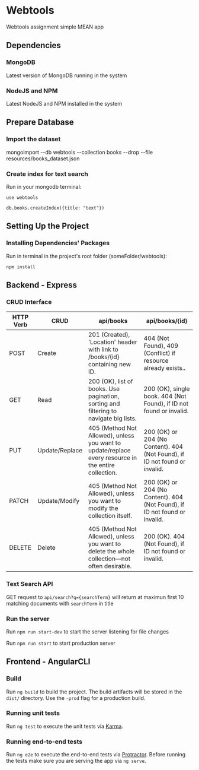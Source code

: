 # Webtools
Webtools assignment simple MEAN app

## Dependencies

### MongoDB

Latest version of MongoDB running in the system

### NodeJS and NPM

Latest NodeJS and NPM installed in the system

## Prepare Database

### Import the dataset

mongoimport --db webtools --collection books --drop --file resources/books_dataset.json

### Create index for text search 

Run in your mongodb terminal:

`use webtools`

`db.books.createIndex({title: "text"})`

## Setting Up the Project

### Installing Dependencies' Packages

Run in terminal in the project's root folder (someFolder/webtools):

`npm install`

## Backend - Express

### CRUD Interface
|HTTP Verb|CRUD|api/books|api/books/{id}|
|---------|----|---------|--------------|
|POST|Create|201 (Created), 'Location' header with link to /books/{id} containing new ID.|404 (Not Found), 409 (Conflict) if resource already exists..|
|GET|Read|200 (OK), list of books. Use pagination, sorting and filtering to navigate big lists.|200 (OK), single book. 404 (Not Found), if ID not found or invalid.|
|PUT|Update/Replace|405 (Method Not Allowed), unless you want to update/replace every resource in the entire collection.|200 (OK) or 204 (No Content). 404 (Not Found), if ID not found or invalid.|
|PATCH|Update/Modify|405 (Method Not Allowed), unless you want to modify the collection itself.|200 (OK) or 204 (No Content). 404 (Not Found), if ID not found or invalid.|
|DELETE|Delete|405 (Method Not Allowed), unless you want to delete the whole collection—not often desirable.|200 (OK). 404 (Not Found), if ID not found or invalid.|


### Text Search API

GET request to `api/search?q={searchTerm}` will return at maximun first 10 matching documents with `searchTerm` in title 


### Run the server

Run `npm run start-dev` to start the server listening for file changes

Run `npm run start` to start production server

## Frontend - AngularCLI

### Build

Run `ng build` to build the project. The build artifacts will be stored in the `dist/` directory. Use the `-prod` flag for a production build.

### Running unit tests

Run `ng test` to execute the unit tests via [Karma](https://karma-runner.github.io).

### Running end-to-end tests

Run `ng e2e` to execute the end-to-end tests via [Protractor](http://www.protractortest.org/).
Before running the tests make sure you are serving the app via `ng serve`.
